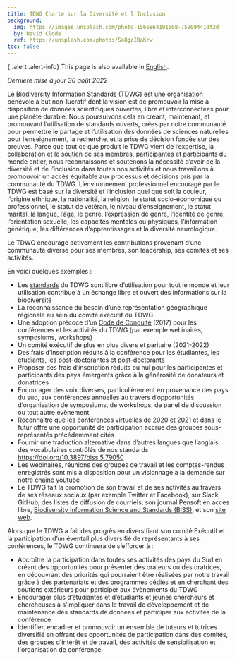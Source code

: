 ```yaml
---
title: TDWG Charte sur la Diversité et l'Inclusion
background:
  img: https://images.unsplash.com/photo-1566864101508-75909441df2d
  by: David Clode
  ref: https://unsplash.com/photos/Sa8gzIBaKrw
toc: false
---
```


{:.alert .alert-info}
This page is also available in [English](/about/diversity-inclusion/).

_Dernière mise à jour 30 août 2022_

Le Biodiversity Information Standards ([TDWG](/)) est une organisation bénévole à but non-lucratif dont la vision est de promouvoir la mise à disposition de données scientifiques ouvertes, libre et interconnectées pour une planète durable. Nous poursuivons cela en créant, maintenant, et promouvant l’utilisation de standards ouverts, crées par notre communauté pour permettre le partage et l’utilisation des données de sciences naturelles pour l’enseignement, la recherche, et la prise de décision fondée sur des preuves. Parce que tout ce que produit le TDWG vient de l’expertise, la collaboration et le soutien de ses membres, participantes et participants du monde entier, nous reconnaissons et soutenons la nécessité d’avoir de la diversité et de l’inclusion dans toutes nos activités et nous travaillons à promouvoir un accès équitable aux processus et décisions pris par la communauté du TDWG. L’environnement professionnel encouragé par le TDWG est basé sur la diversité et l’inclusion quel que soit la couleur, l’origine ethnique, la nationalité, la religion, le statut socio-économique ou professionnel, le statut de vétéran, le niveau d’enseignement, le statut marital, la langue, l’âge, le genre, l’expression de genre, l’identité de genre, l’orientation sexuelle, les capacités mentales ou physiques, l’information génétique, les différences d’apprentissages et la diversité neurologique.

Le TDWG encourage activement les contributions provenant d’une communauté diverse pour ses membres, son leadership, ses comités et ses activités. 

En voici quelques exemples :

- Les [standards](/standards/) du TDWG sont libre d’utilisation pour tout le monde et leur utilisation contribue à un échange libre et ouvert des informations sur la biodiversité
- La reconnaissance du besoin d’une représentation géographique régionale au sein du comité exécutif du TDWG
- Une adoption précoce d’un [Code de Conduite](/about/code-of-conduct/) (2017) pour les conférences et les activités du TDWG (par exemple webinaires, symposiums, workshops)
- Un comité exécutif de plus en plus divers et paritaire (2021-2022)
- Des frais d’inscription réduits à la conférence pour les étudiantes, les étudiants, les post-doctorantes et post-doctorants 
- Proposer des frais d’inscription réduits ou nul pour les participantes et participants des pays émergents grâce à la générosité de donateurs et donatrices
- Encourager des voix diverses, particulièrement en provenance des pays du sud, aux conférences annuelles au travers d’opportunités d’organisation de symposiums, de workshops, de panel de discussion ou tout autre évènement
- Reconnaître que les conférences virtuelles de 2020 et 2021 et dans le futur offre une opportunité de participation accrue des groupes sous-représentés précédemment cités
- Fournir une traduction alternative dans d’autres langues que l’anglais des vocabulaires contrôlés de nos standards <https://doi.org/10.3897/biss.5.79050>
- Les wébinaires, réunions des groupes de travail et les comptes-rendus enregistrés sont mis à disposition pour un visionnage à la demande sur notre [chaine youtube](https://www.youtube.com/channel/UC3k926cEitgTHn0ib9FvJHA/videos)
- Le TDWG fait la promotion de son travail et de ses activités au travers de ses réseaux sociaux (par exemple Twitter et Facebook), sur Slack, GitHub, des listes de diffusion de courriels, son journal Pensoft en accès libre, [Biodiversity Information Science and Standards (BISS)](https://biss.pensoft.net/), et son [site web](/).

Alors que le TDWG a fait des progrès en diversifiant son comité Exécutif et la participation d’un éventail plus diversifié de représentants à ses conférences, le TDWG continuera de s’efforcer à :

- Accroître la participation dans toutes ses activités des pays du Sud en créant des opportunités pour présenter des orateurs ou des oratrices, en découvrant des priorités qui pourraient être réalisées par notre travail grâce à des partenariats et des programmes dédiés et en cherchant des soutiens extérieurs pour participer aux évènements du TDWG
- Encourager plus d’étudiantes et d’étudiants et jeunes chercheurs et chercheuses à s’impliquer dans le travail de développement et de maintenance des standards de données et participer aux activités de la conférence
- Identifier, encadrer et promouvoir un ensemble de tuteurs et tutrices diversifié en offrant des opportunités de participation dans des comités, des groupes d'intérêt et de travail, des activités de sensibilisation et l'organisation de conférence.
